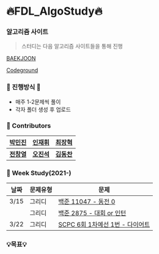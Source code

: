 # :fire:FDL_AlgoStudy:fire:

### 알고리즘 사이트

> 스터디는 다음 알고리즘 사이트들을 통해 진행

[BAEKJOON](https://www.acmicpc.net/)

[Codeground](https://www.codeground.org/)

### 🐥 진행방식 🐥
- 매주 1-2문제씩 풀이
- 각자 폴더 생성 후 업로드

### :rainbow: Contributors
| [박민진](https://github.com/parkminjin99) | [인재휘](https://github.com/JaeHuiIn) | [최장혁](https://github.com/CryptoPizza0813) |
|:-------------------:|:-------------------:|:-------------------:|
|   **[전창열](https://github.com/africanssong)**   | **[오진석](https://github.com/jinseok3121)** | **[김동찬](https://github.com/FDL-dc)** |


### 🧠 Week Study(2021-)
| 날짜 | 문제유형      | 문제                                                         |
| ---- | ------------- | ------------------------------------------------------------ |
| 3/15 | 그리디   | [백준 11047 - 동전 0](https://www.acmicpc.net/problem/11047) |
|  | 그리디   | [백준 2875 - 대회 or 인턴](https://www.acmicpc.net/problem/2875) |
| 3/22 | 그리디   | [SCPC 6회 1차예선 1번 - 다이어트](https://www.codeground.org/) |

### 💡목표💡 
